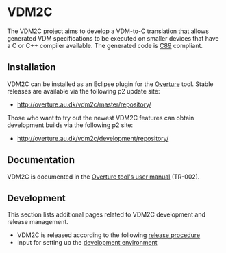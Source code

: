 # VDM2C

The VDM2C project aims to develop a VDM-to-C translation that allows generated VDM specifications to be executed on smaller devices that have a C or C++ compiler available. The generated code is [C89](https://en.wikipedia.org/wiki/ANSI_C#C89) compliant.

## Installation

VDM2C can be installed as an Eclipse plugin for the [Overture](http://overturetool.org/) tool. Stable releases are available via the following p2 update site:

* http://overture.au.dk/vdm2c/master/repository/

Those who want to try out the newest VDM2C features can obtain development builds via the following p2 site:

* http://overture.au.dk/vdm2c/development/repository/

## Documentation

VDM2C is documented in the [Overture tool's user manual](http://overturetool.org/documentation/manuals.html) (TR-002).

## Development

This section lists additional pages related to VDM2C development and release management.

* VDM2C is released according to the following [release procedure](https://github.com/overturetool/vdm2c/wiki/Release-procedure)
* Input for setting up the [development environment](https://github.com/overturetool/vdm2c/wiki/Development-environment)

